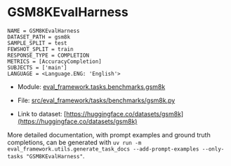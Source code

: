 # GSM8KEvalHarness

````
NAME = GSM8KEvalHarness
DATASET_PATH = gsm8k
SAMPLE_SPLIT = test
FEWSHOT_SPLIT = train
RESPONSE_TYPE = COMPLETION
METRICS = [AccuracyCompletion]
SUBJECTS = ['main']
LANGUAGE = <Language.ENG: 'English'>
````

- Module: [eval_framework.tasks.benchmarks.gsm8k](eval_framework.tasks.benchmarks.gsm8k)

- File: [src/eval_framework/tasks/benchmarks/gsm8k.py](../../src/eval_framework/tasks/benchmarks/gsm8k.py)

- Link to dataset: [https://huggingface.co/datasets/gsm8k](https://huggingface.co/datasets/gsm8k)

More detailed documentation, with prompt examples and ground truth completions, can be generated with `uv run -m eval_framework.utils.generate_task_docs --add-prompt-examples --only-tasks "GSM8KEvalHarness"`.
